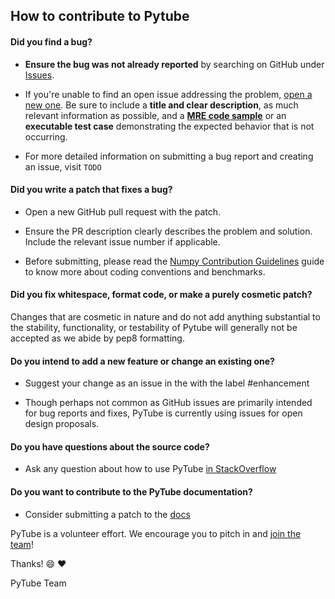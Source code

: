 ## How to contribute to Pytube

#### **Did you find a bug?**

* **Ensure the bug was not already reported** by searching on GitHub under [Issues](https://github.com/nficano/pytube/issues).

* If you're unable to find an open issue addressing the problem, [open a new one](https://github.com/nficano/pytube/issues/new). Be sure to include a **title and clear description**, as much relevant information as possible, and a **[MRE code sample](https://stackoverflow.com/help/minimal-reproducible-example)** or an **executable test case** demonstrating the expected behavior that is not occurring.

* For more detailed information on submitting a bug report and creating an issue, visit `TODO`

#### **Did you write a patch that fixes a bug?**

* Open a new GitHub pull request with the patch.

* Ensure the PR description clearly describes the problem and solution. Include the relevant issue number if applicable.

* Before submitting, please read the [Numpy Contribution Guidelines](https://numpy.org/devdocs/dev/index.html) guide to know more about coding conventions and benchmarks.

#### **Did you fix whitespace, format code, or make a purely cosmetic patch?**

Changes that are cosmetic in nature and do not add anything substantial to the stability, functionality, or testability of Pytube will generally not be accepted as we abide by pep8 formatting.

#### **Do you intend to add a new feature or change an existing one?**

* Suggest your change as an issue in the with the label #enhancement

* Though perhaps not common as GitHub issues are primarily intended for bug reports and fixes, PyTube is currently using issues for open design proposals.

#### **Do you have questions about the source code?**

* Ask any question about how to use PyTube [in StackOverflow](https://stackoverflow.com/questions/tagged/pytube)

#### **Do you want to contribute to the PyTube documentation?**

* Consider submitting a patch to the [docs](https://github.com/nficano/pytube/tree/master/docs)

PyTube is a volunteer effort. We encourage you to pitch in and [join the team](https://contributors.rubyonrails.org)!

Thanks! :smile: :heart:

PyTube Team
